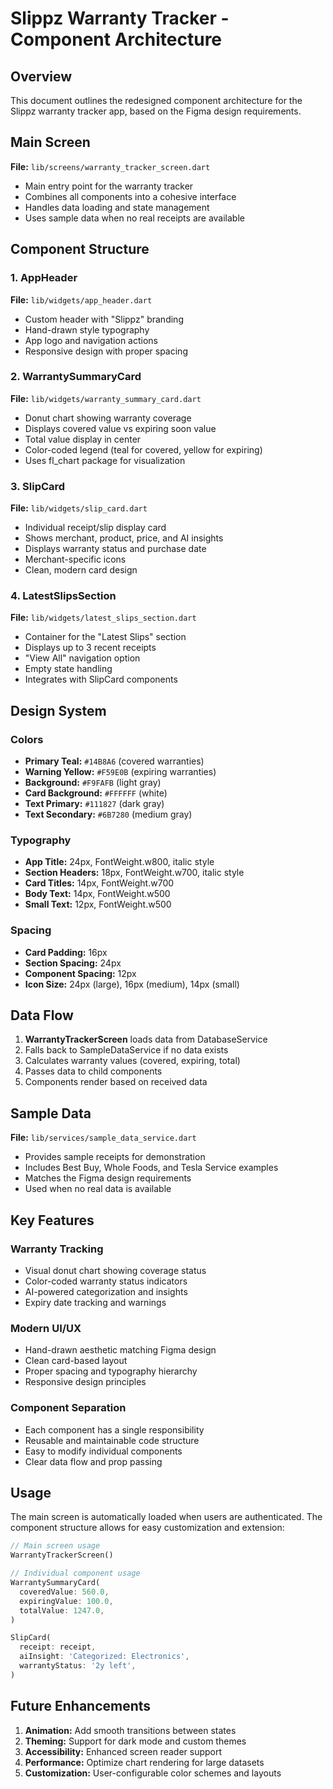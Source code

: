 # Slippz Warranty Tracker - Component Architecture

## Overview
This document outlines the redesigned component architecture for the Slippz warranty tracker app, based on the Figma design requirements.

## Main Screen
**File:** `lib/screens/warranty_tracker_screen.dart`
- Main entry point for the warranty tracker
- Combines all components into a cohesive interface
- Handles data loading and state management
- Uses sample data when no real receipts are available

## Component Structure

### 1. AppHeader
**File:** `lib/widgets/app_header.dart`
- Custom header with "Slippz" branding
- Hand-drawn style typography
- App logo and navigation actions
- Responsive design with proper spacing

### 2. WarrantySummaryCard
**File:** `lib/widgets/warranty_summary_card.dart`
- Donut chart showing warranty coverage
- Displays covered value vs expiring soon value
- Total value display in center
- Color-coded legend (teal for covered, yellow for expiring)
- Uses fl_chart package for visualization

### 3. SlipCard
**File:** `lib/widgets/slip_card.dart`
- Individual receipt/slip display card
- Shows merchant, product, price, and AI insights
- Displays warranty status and purchase date
- Merchant-specific icons
- Clean, modern card design

### 4. LatestSlipsSection
**File:** `lib/widgets/latest_slips_section.dart`
- Container for the "Latest Slips" section
- Displays up to 3 recent receipts
- "View All" navigation option
- Empty state handling
- Integrates with SlipCard components

## Design System

### Colors
- **Primary Teal:** `#14B8A6` (covered warranties)
- **Warning Yellow:** `#F59E0B` (expiring warranties)
- **Background:** `#F9FAFB` (light gray)
- **Card Background:** `#FFFFFF` (white)
- **Text Primary:** `#111827` (dark gray)
- **Text Secondary:** `#6B7280` (medium gray)

### Typography
- **App Title:** 24px, FontWeight.w800, italic style
- **Section Headers:** 18px, FontWeight.w700, italic style
- **Card Titles:** 14px, FontWeight.w700
- **Body Text:** 14px, FontWeight.w500
- **Small Text:** 12px, FontWeight.w500

### Spacing
- **Card Padding:** 16px
- **Section Spacing:** 24px
- **Component Spacing:** 12px
- **Icon Size:** 24px (large), 16px (medium), 14px (small)

## Data Flow

1. **WarrantyTrackerScreen** loads data from DatabaseService
2. Falls back to SampleDataService if no data exists
3. Calculates warranty values (covered, expiring, total)
4. Passes data to child components
5. Components render based on received data

## Sample Data
**File:** `lib/services/sample_data_service.dart`
- Provides sample receipts for demonstration
- Includes Best Buy, Whole Foods, and Tesla Service examples
- Matches the Figma design requirements
- Used when no real data is available

## Key Features

### Warranty Tracking
- Visual donut chart showing coverage status
- Color-coded warranty status indicators
- AI-powered categorization and insights
- Expiry date tracking and warnings

### Modern UI/UX
- Hand-drawn aesthetic matching Figma design
- Clean card-based layout
- Proper spacing and typography hierarchy
- Responsive design principles

### Component Separation
- Each component has a single responsibility
- Reusable and maintainable code structure
- Easy to modify individual components
- Clear data flow and prop passing

## Usage

The main screen is automatically loaded when users are authenticated. The component structure allows for easy customization and extension:

```dart
// Main screen usage
WarrantyTrackerScreen()

// Individual component usage
WarrantySummaryCard(
  coveredValue: 560.0,
  expiringValue: 100.0,
  totalValue: 1247.0,
)

SlipCard(
  receipt: receipt,
  aiInsight: 'Categorized: Electronics',
  warrantyStatus: '2y left',
)
```

## Future Enhancements

1. **Animation:** Add smooth transitions between states
2. **Theming:** Support for dark mode and custom themes
3. **Accessibility:** Enhanced screen reader support
4. **Performance:** Optimize chart rendering for large datasets
5. **Customization:** User-configurable color schemes and layouts
